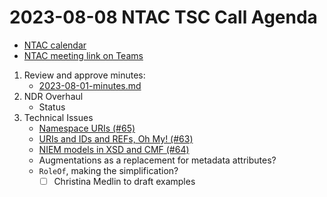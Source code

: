 # 2023-08-08 NTAC TSC Call Agenda

- [NTAC calendar](https://lists.oasis-open-projects.org/g/niemopen-ntactsc/calendar)
- [NTAC meeting link on Teams](https://dod.teams.microsoft.us/l/meetup-join/19%3adod%3ameeting_027b8f8cd305438fbb0a76a1e7896d97%40thread.v2/0?context=%7b%22Tid%22%3a%22102d0191-eeae-4761-b1cb-1a83e86ef445%22%2c%22Oid%22%3a%2270ae69c4-ba53-4071-b60d-68a8b321854e%22%7d)

1. Review and approve minutes:
	- [2023-08-01-minutes.md](https://github.com/niemopen/ntac-admin/blob/main/meetings/docs/2023-08-01-minutes.md)
3. NDR Overhaul
	- Status
4. Technical Issues
	- [Namespace URIs (#65)](https://github.com/niemopen/ntac-admin/discussions/65)
	- [URIs and IDs and REFs, Oh My! (#63)](https://github.com/niemopen/ntac-admin/discussions/63)
	- [NIEM models in XSD and CMF (#64)](https://github.com/niemopen/ntac-admin/discussions/64)
	- Augmentations as a replacement for metadata attributes?
	- `RoleOf`, making the simplification?
		- [ ] Christina Medlin to draft examples
